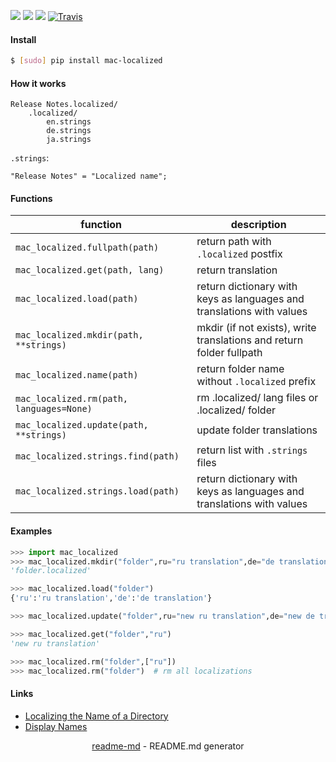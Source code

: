 [![](https://img.shields.io/badge/OS-MacOS-blue.svg?longCache=True)]()
[![](https://img.shields.io/pypi/pyversions/mac-localized.svg?longCache=True)](https://pypi.org/pypi/mac-localized/)
[![](https://img.shields.io/pypi/v/mac-localized.svg?maxAge=3600)](https://pypi.org/pypi/mac-localized/)
[![Travis](https://api.travis-ci.org/looking-for-a-job/mac-localized.py.svg?branch=master)](https://travis-ci.org/looking-for-a-job/mac-localized.py/)

#### Install
```bash
$ [sudo] pip install mac-localized
```

#### How it works
```
Release Notes.localized/
    .localized/
        en.strings
        de.strings
        ja.strings
```

`.strings`:
```
"Release Notes" = "Localized name";
```

#### Functions
function|description
-|-
`mac_localized.fullpath(path)`|return path with `.localized` postfix
`mac_localized.get(path, lang)`|return translation
`mac_localized.load(path)`|return dictionary with keys as languages and translations with values
`mac_localized.mkdir(path, **strings)`|mkdir (if not exists), write translations and return folder fullpath
`mac_localized.name(path)`|return folder name without `.localized` prefix
`mac_localized.rm(path, languages=None)`|rm .localized/ lang files or .localized/ folder
`mac_localized.update(path, **strings)`|update folder translations
`mac_localized.strings.find(path)`|return list with `.strings` files
`mac_localized.strings.load(path)`|return dictionary with keys as languages and translations with values

#### Examples
```python
>>> import mac_localized
>>> mac_localized.mkdir("folder",ru="ru translation",de="de translation")
'folder.localized'

>>> mac_localized.load("folder")
{'ru':'ru translation','de':'de translation'}

>>> mac_localized.update("folder",ru="new ru translation",de="new de translation")

>>> mac_localized.get("folder","ru")
'new ru translation'

>>> mac_localized.rm("folder",["ru"])
>>> mac_localized.rm("folder")  # rm all localizations
```

#### Links
+ [Localizing the Name of a Directory](https://developer.apple.com/library/archive/documentation/FileManagement/Conceptual/FileSystemAdvancedPT/LocalizingtheNameofaDirectory/LocalizingtheNameofaDirectory.html)
+   [Display Names](https://developer.apple.com/library/archive/documentation/MacOSX/Conceptual/BPFileSystem/Articles/DisplayNames.html)

<p align="center"><a href="https://pypi.org/project/readme-md/">readme-md</a> - README.md generator</p>